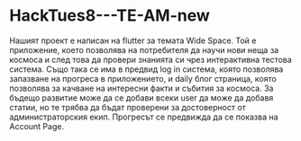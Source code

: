 # HackTues8---TE-AM-new

Нашият проект е написан на flutter за темата Wide Space. Той е приложение, което позволява на потребителя да научи нови неща за космоса и след това да провери знанията си чрез интерактивна тестова система. Също така се има в предвид log in система, която позволява запазване на прогреса в приложението, и daily блог страница, която позволява за качване на интересни факти и събития за космоса. За бъдещо развитие може да се добави всеки user да може да добавя статии, но те трябва да бъдат проверени за достоверност от администраторския екип. Прогресът се предвижда да се показва на Account Page.

